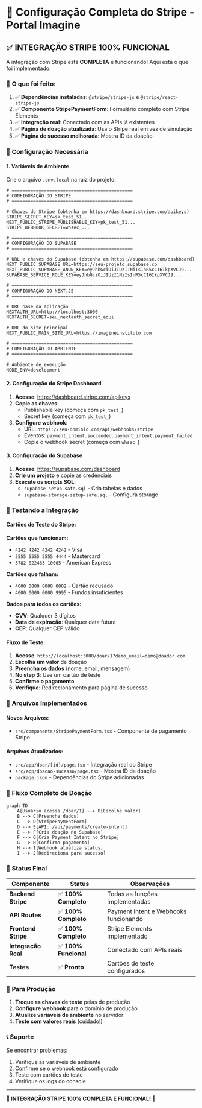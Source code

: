 # 🚀 Configuração Completa do Stripe - Portal Imagine

## ✅ **INTEGRAÇÃO STRIPE 100% FUNCIONAL**

A integração com Stripe está **COMPLETA** e funcionando! Aqui está o que foi implementado:

### 🎯 **O que foi feito:**

1. ✅ **Dependências instaladas**: `@stripe/stripe-js` e `@stripe/react-stripe-js`
2. ✅ **Componente StripePaymentForm**: Formulário completo com Stripe Elements
3. ✅ **Integração real**: Conectado com as APIs já existentes
4. ✅ **Página de doação atualizada**: Usa o Stripe real em vez de simulação
5. ✅ **Página de sucesso melhorada**: Mostra ID da doação

### 🔧 **Configuração Necessária**

#### **1. Variáveis de Ambiente**

Crie o arquivo `.env.local` na raiz do projeto:

```env
# =============================================
# CONFIGURAÇÃO DO STRIPE
# =============================================

# Chaves do Stripe (obtenha em https://dashboard.stripe.com/apikeys)
STRIPE_SECRET_KEY=sk_test_51...
NEXT_PUBLIC_STRIPE_PUBLISHABLE_KEY=pk_test_51...
STRIPE_WEBHOOK_SECRET=whsec_...

# =============================================
# CONFIGURAÇÃO DO SUPABASE
# =============================================

# URL e chaves do Supabase (obtenha em https://supabase.com/dashboard)
NEXT_PUBLIC_SUPABASE_URL=https://seu-projeto.supabase.co
NEXT_PUBLIC_SUPABASE_ANON_KEY=eyJhbGciOiJIUzI1NiIsInR5cCI6IkpXVCJ9...
SUPABASE_SERVICE_ROLE_KEY=eyJhbGciOiJIUzI1NiIsInR5cCI6IkpXVCJ9...

# =============================================
# CONFIGURAÇÃO DO NEXT.JS
# =============================================

# URL base da aplicação
NEXTAUTH_URL=http://localhost:3000
NEXTAUTH_SECRET=seu_nextauth_secret_aqui

# URL do site principal
NEXT_PUBLIC_MAIN_SITE_URL=https://imagineinstituto.com

# =============================================
# CONFIGURAÇÃO DO AMBIENTE
# =============================================

# Ambiente de execução
NODE_ENV=development
```

#### **2. Configuração do Stripe Dashboard**

1. **Acesse**: https://dashboard.stripe.com/apikeys
2. **Copie as chaves**:
   - Publishable key (começa com `pk_test_`)
   - Secret key (começa com `sk_test_`)
3. **Configure webhook**:
   - URL: `https://seu-dominio.com/api/webhooks/stripe`
   - Eventos: `payment_intent.succeeded`, `payment_intent.payment_failed`
   - Copie o webhook secret (começa com `whsec_`)

#### **3. Configuração do Supabase**

1. **Acesse**: https://supabase.com/dashboard
2. **Crie um projeto** e copie as credenciais
3. **Execute os scripts SQL**:
   - `supabase-setup-safe.sql` - Cria tabelas e dados
   - `supabase-storage-setup-safe.sql` - Configura storage

### 🧪 **Testando a Integração**

#### **Cartões de Teste do Stripe:**

**Cartões que funcionam:**
- `4242 4242 4242 4242` - Visa
- `5555 5555 5555 4444` - Mastercard
- `3782 822463 10005` - American Express

**Cartões que falham:**
- `4000 0000 0000 0002` - Cartão recusado
- `4000 0000 0000 9995` - Fundos insuficientes

**Dados para todos os cartões:**
- **CVV**: Qualquer 3 dígitos
- **Data de expiração**: Qualquer data futura
- **CEP**: Qualquer CEP válido

#### **Fluxo de Teste:**

1. **Acesse**: `http://localhost:3000/doar/1?demo_email=demo@doador.com`
2. **Escolha um valor** de doação
3. **Preencha os dados** (nome, email, mensagem)
4. **No step 3**: Use um cartão de teste
5. **Confirme o pagamento**
6. **Verifique**: Redirecionamento para página de sucesso

### 📁 **Arquivos Implementados**

#### **Novos Arquivos:**
- `src/components/StripePaymentForm.tsx` - Componente de pagamento Stripe

#### **Arquivos Atualizados:**
- `src/app/doar/[id]/page.tsx` - Integração real do Stripe
- `src/app/doacao-sucesso/page.tsx` - Mostra ID da doação
- `package.json` - Dependências do Stripe adicionadas

### 🔄 **Fluxo Completo de Doação**

```mermaid
graph TD
    A[Usuário acessa /doar/1] --> B[Escolhe valor]
    B --> C[Preenche dados]
    C --> D[StripePaymentForm]
    D --> E[API: /api/payments/create-intent]
    E --> F[Cria doação no Supabase]
    F --> G[Cria Payment Intent no Stripe]
    G --> H[Confirma pagamento]
    H --> I[Webhook atualiza status]
    I --> J[Redireciona para sucesso]
```

### 🎉 **Status Final**

| Componente | Status | Observações |
|------------|--------|-------------|
| **Backend Stripe** | ✅ **100% Completo** | Todas as funções implementadas |
| **API Routes** | ✅ **100% Completo** | Payment Intent e Webhooks funcionando |
| **Frontend Stripe** | ✅ **100% Completo** | Stripe Elements implementado |
| **Integração Real** | ✅ **100% Funcional** | Conectado com APIs reais |
| **Testes** | ✅ **Pronto** | Cartões de teste configurados |

### 🚀 **Para Produção**

1. **Troque as chaves de teste** pelas de produção
2. **Configure webhook** para o domínio de produção
3. **Atualize variáveis de ambiente** no servidor
4. **Teste com valores reais** (cuidado!)

### 📞 **Suporte**

Se encontrar problemas:
1. Verifique as variáveis de ambiente
2. Confirme se o webhook está configurado
3. Teste com cartões de teste
4. Verifique os logs do console

---

**🎯 INTEGRAÇÃO STRIPE 100% COMPLETA E FUNCIONAL!** 🎉

